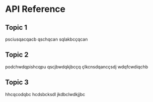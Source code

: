 API Reference
=============


Topic 1
-------

psciusqacqacb
qschqcan
sqlakbcçqcan


Topic 2
-------

podchwdqpishcqpu
qscjbwdqkjbcçq
çlkcnsdqancçsdj
wdqfcwdiqchb


Topic 3
-------

hhcqcodqbc
hcdsbcksdl
jkdbclwdkjjbc
